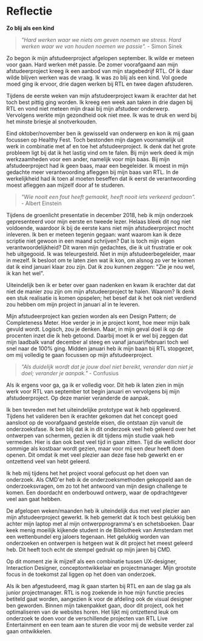 # Reflectie

**Zo blij als een kind**  


> _"Hard werken waar we niets om geven noemen we stress. Hard werken waar we van houden noemen we passie"._ - Simon Sinek

  
Zo begon ik mijn afstudeerproject afgelopen september. Ik wilde er meteen voor gaan. Hard werken mét passie. De zomer voorafgaand aan mijn afstudeerproject kreeg ik een aanbod van mijn stagebedrijf RTL. Of ik daar wilde blijven werken was de vraag. Ik was zo blij als een kind. Vol goede moed ging ik ervoor, drie dagen werken bij RTL en twee dagen afstuderen.   
  
Tijdens de eerste weken van mijn afstudeerproject kwam ik erachter dat het toch best pittig ging worden. Ik kreeg een week aan taken in drie dagen bij RTL en vond niet meteen mijn draai bij mijn afstudeer onderwerp. Vervolgens werkte mijn gezondheid ook niet mee. Ik was te druk en werd bij het minste briesje al snotverkouden.   
  
Eind oktober/november ben ik gewisseld van onderwerp en kon ik mij gaan focussen op Healthy Fest. Toch bestonden mijn dagen voornamelijk uit werk in combinatie met af en toe het afstudeerproject. Ik denk dat het grote probleem ligt bij dat ik het lastig vind om te falen. Bij mijn werk deed ik mijn werkzaamheden voor een ander, namelijk voor mijn baas. Bij mijn afstudeerproject had ik geen baas, maar een begeleider. Ik moest in mijn gedachte meer verantwoording afleggen bij mijn baas van RTL. In de werkelijkheid had ik toen al moeten beseffen dat ik eerst de verantwoording moest afleggen aan mijzelf door af te studeren.

> _"Wie nooit een fout heeft gemaakt, heeft nooit iets verkeerd gedaan"._ - Albert Einstein

Tijdens de groenlicht presentatie in december 2018, heb ik mijn onderzoek gepresenteerd voor mijn eerste en tweede lezer. Helaas bleek dit nog niet voldoende, waardoor ik bij de eerste kans niet mijn afstudeerproject mocht inleveren. Ik ben er meteen tegenin gegaan: want waarom kan ik deze scriptie niet gewoon in een maand schrijven? Dat is toch mijn eigen verantwoordelijkheid? Dit waren mijn gedachtes, die ik uit frustratie er ook heb uitgegooid. Ik was teleurgesteld. Niet in mijn afstudeerbegeleider, maar in mezelf. Ik besloot om te laten zien wat ik kon, om alsnog zo ver te komen dat ik eind januari klaar zou zijn. Dat ik zou kunnen zeggen: "Zie je nou wel, ik kan het wel".  
  
Uiteindelijk ben ik er beter over gaan nadenken en kwam ik erachter dat dat niet de manier zou zijn om mijn afstudeerproject te halen. Waarom? Ik denk een stuk realisatie is komen opspelen; het besef dat ik het ook niet verdiend zou hebben om mijn project in januari al in te leveren.   
  
Mijn afstudeerproject kan gezien worden als een Design Pattern; de Completeness Meter. Hoe verder je in je project komt, hoe meer mijn balk gevuld wordt. Logisch, zou je denken. Maar, in mijn geval doel ik op de procenten inzet die ik heb getoond. Daarbij moet ik er wel bij zeggen dat mijn laadbalk vanaf december al steeg en vanaf januari/februari toch wel snel naar de 100% ging. Midden januari heb ik mijn baan bij RTL stopgezet, om mij volledig te gaan focussen op mijn afstudeerproject.

> _"Als duidelijk wordt dat je jouw doel niet bereikt, verander dan niet je doel; verander je aanpak."_ - Confusius

Als ik ergens voor ga, ga ik er volledig voor. Dit heb ik laten zien in mijn werk voor RTL van september tot begin januari en vervolgens bij mijn afstudeerproject. Op deze manier veranderde de aanpak.  
  
Ik ben tevreden met het uiteindelijke prototype wat ik heb opgeleverd. Tijdens het valideren ben ik erachter gekomen dat het concept goed aansloot op de voorafgaand gestelde eisen, die ontstaan zijn vanuit de onderzoeksfase. Ik ben blij dat ik in dit onderzoek veel heb geleerd over het ontwerpen van schermen, gezien ik dit tijdens mijn studie vaak heb vermeden. Hier is dan ook best veel tijd in gaan zitten. Tijd die wellicht door sommige als kostbaar wordt gezien, maar voor mij een deur heeft doen openen. Dit omdat ik met veel plezier aan deze fase heb gewerkt en er ontzettend veel van hebt geleerd.  
  
Ik heb mij tijdens het het project vooral gefocust op het doen van onderzoek. Als CMD'er heb ik de onderzoeksmethoden gekoppeld aan de onderzoeksvragen, om zo tot het antwoord van mijn design challenge te komen. Een doordacht en onderbouwd ontwerp, waar de opdrachtgever veel aan gaat hebben.   
  
De afgelopen weken/maanden heb ik uiteindelijk dus met veel plezier aan mijn afstudeerproject gewerkt. Ik heb gemerkt dat ik toch best gelukkig ben achter mijn laptop met al mijn ontwerpprogramma's en schetsboeken. Daar keek menig moeilijk kijkende student in de Bibliotheek van Amsterdam met een wettenbundel erg jaloers tegenaan. Het gelukkig worden van onderzoeken en ontwerpen is hetgeen wat ik dit project het meest geleerd heb. Dit heeft toch echt de stempel gedrukt op mijn jaren bij CMD.  
  
Op dit moment zie ik mijzelf als een combinatie tussen UX-designer, Interaction Designer, conceptontwikkelaar en projectmanager. Mijn grootste focus in de toekomst zal liggen op het doen van onderzoek.   
  
Als ik ben afgestudeerd, mag ik gaan starten bij RTL en aan de slag ga als junior projectmanager. RTL is nog zoekende in hoe mijn functie precies betiteld gaat worden, aangezien ik voor de afdeling ook de visual designer ben geworden. Binnen mijn takenpakket gaan, door dit project, ook het optimaliseren van de websites horen. Het lijkt mij ontzettend leuk om onderzoek te doen voor de verschillende projecten van RTL Live Entertainment en een team aan te sturen die voor mij de website verder zal gaan ontwikkelen.

